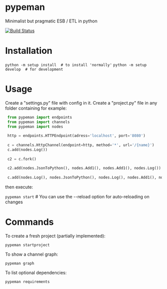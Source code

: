 # pypeman

Minimalist but pragmatic ESB / ETL in python


[![Build Status](https://travis-ci.org/mhcomm/pypeman.svg?branch=master)](https://travis-ci.org/mhcomm/pypeman)

# Installation
  `python -m setup install  # to install 'normally'`
  `python -m setup develop  # for development`

# Usage
Create a "settings.py" file with config in it.
Create a "project.py" file in any folder containing for example:

```python
 from pypeman import endpoints
 from pypeman import channels
 from pypeman import nodes
  
 http = endpoints.HTTPEndpoint(adress='localhost', port='8080')
  
 c = channels.HttpChannel(endpoint=http, method='*', url='/{name}')
 c.add(nodes.Log())
  
 c2 = c.fork()
  
 c2.add(nodes.JsonToPython(), nodes.Add1(), nodes.Add1(), nodes.Log())
  
 c.add(nodes.Log(), nodes.JsonToPython(), nodes.Log(), nodes.Add1(), nodes.Add1(), nodes.Log(), nodes.PythonToJson())
 ```
  
then execute:

  `pypeman start` # You can use the --reload option for auto-reloading on changes
  
# Commands

To create a fresh project (partially implemented):

  `pypeman startproject`
  
To show a channel graph:

  `pypeman graph`

To list optional dependencies:
 
  `pypeman requirements`
